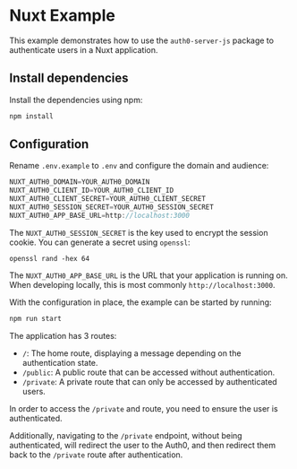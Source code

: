 # Nuxt Example

This example demonstrates how to use the `auth0-server-js` package to authenticate users in a Nuxt application.

## Install dependencies

Install the dependencies using npm:

```bash
npm install
```

## Configuration

Rename `.env.example` to `.env` and configure the domain and audience:

```ts
NUXT_AUTH0_DOMAIN=YOUR_AUTH0_DOMAIN
NUXT_AUTH0_CLIENT_ID=YOUR_AUTH0_CLIENT_ID
NUXT_AUTH0_CLIENT_SECRET=YOUR_AUTH0_CLIENT_SECRET
NUXT_AUTH0_SESSION_SECRET=YOUR_AUTH0_SESSION_SECRET
NUXT_AUTH0_APP_BASE_URL=http://localhost:3000
```

The `NUXT_AUTH0_SESSION_SECRET` is the key used to encrypt the session cookie. You can generate a secret using `openssl`:

```shell
openssl rand -hex 64
```

The `NUXT_AUTH0_APP_BASE_URL` is the URL that your application is running on. When developing locally, this is most commonly `http://localhost:3000`.

With the configuration in place, the example can be started by running:

```bash
npm run start
``` 

The application has 3 routes:

- `/`: The home route, displaying a message depending on the authentication state.
- `/public`: A public route that can be accessed without authentication.
- `/private`: A private route that can only be accessed by authenticated users.


In order to access the `/private` and route, you need to ensure the user is authenticated.

Additionally, navigating to the `/private` endpoint, without being authenticated, will redirect the user to the Auth0, and then redirect them back to the `/private` route after authentication.